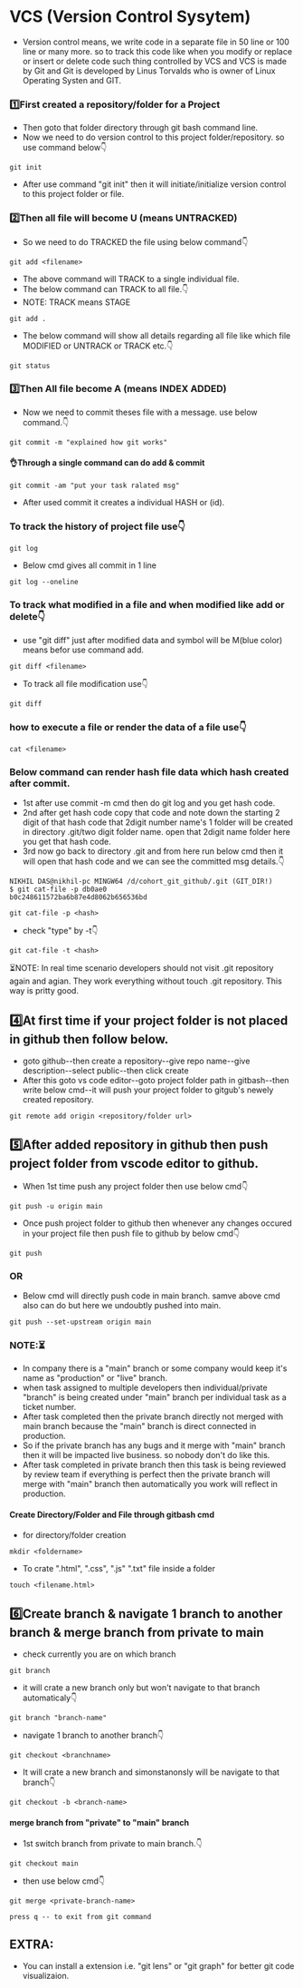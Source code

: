 # VCS (Version Control Sysytem)
- Version control means, we write code in a separate file in 50 line or 100 line or many more. so to track this code like when you modify or replace or insert or delete code such thing controlled by VCS and VCS is made by Git and Git is developed by Linus Torvalds who is owner of Linux Operating Systen and GIT.
### 1️⃣First created a repository/folder for a Project
- Then goto that folder directory through git bash command line.
- Now we need to do version control to this project folder/repository. so use command below👇
```git
git init
```
- After use command "git init" then it will initiate/initialize version control to this project folder or file.

### 2️⃣Then all file will become U (means UNTRACKED)
- So we need to do TRACKED the file using below command👇
```git
git add <filename>
```
- The above command will TRACK to a single individual file.
- The below command can TRACK to all file.👇
- NOTE: TRACK means STAGE
```git
git add .
```
- The below command will show all details regarding all file like which file MODIFIED or UNTRACK or TRACK etc.👇
```git
git status
```
### 3️⃣Then All file become A (means INDEX ADDED)
- Now we need to commit theses file with a message. use below command.👇
```git
git commit -m "explained how git works"
```
#### 👌Through a single command can do add & commit
```git
git commit -am "put your task ralated msg"
```
- After used commit it creates a individual HASH or (id).
### To track the history of project file use👇
```git
git log
```
- Below cmd gives all commit in 1 line
```git
git log --oneline
```
### To track what modified in a file and when modified like add or delete👇
- use "git diff" just after modified data and symbol will be M(blue color) means befor use command add.
```git
git diff <filename>
```
- To track all file modification use👇
```git
git diff
```
### how to execute a file or render the data of a file use👇
```git
cat <filename>
```
### Below command can render hash file data which hash created after commit.
- 1st after use commit -m cmd then do git log and you get hash code.
- 2nd after get hash code copy that code and note down the starting 2 digit of that hash code that 2digit number name's 1 folder will be created in directory .git/two digit folder name. open that 2digit name folder here you get that hash code. 
- 3rd now go back to directory .git and from here run below cmd then it will open that hash code and we can see the committed msg details.👇
```git
NIKHIL DAS@nikhil-pc MINGW64 /d/cohort_git_github/.git (GIT_DIR!)     
$ git cat-file -p db0ae0
b0c248611572ba6b87e4d8062b656536bd
```
```git
git cat-file -p <hash>
```
- check "type" by -t👇
```git
git cat-file -t <hash>
```
⏳NOTE: In real time scenario developers should not visit .git repository again and agian. They work everything without touch .git repository. This way is pritty good.
## 4️⃣At first time if your project folder is not placed in github then follow below.
- goto github--then create a repository--give repo name--give description--select public--then click create
- After this goto vs code editor--goto project folder path in gitbash--then write below cmd--it will push your project folder to gitgub's newely created repository. 
```git
git remote add origin <repository/folder url>
```
## 5️⃣After added repository in github then push project folder from vscode editor to github.
- When 1st time push any project folder then use below cmd👇
```git
git push -u origin main
```
- Once push project folder to github then whenever any changes occured in your project file then push file to github by below cmd👇
```git
git push
```
### OR
- Below cmd will directly push code in main branch. samve above cmd also can do but here we undoubtly pushed into main.
```git
git push --set-upstream origin main
```
### NOTE:⏳
- In company there is a "main" branch or some company would keep it's name as "production" or "live" branch.
- when task assigned to multiple developers then individual/private "branch" is being created under "main" branch per individual task as a ticket number.
- After task completed then the private branch directly not merged with main branch because the "main" branch is direct connected in production. 
- So if the private branch has any bugs and it merge with "main" branch then it will be impacted live business. so nobody don't do like this.
- After task completed in private branch then this task is being reviewed by review team if everything is perfect then the private branch will merge with "main" branch then automatically you work will reflect in production.

#### Create Directory/Folder and File through gitbash cmd
- for directory/folder creation
```git
mkdir <foldername>
```
- To crate ".html", ".css", ".js" ".txt" file inside a folder
```git
touch <filename.html>
```
## 6️⃣Create branch & navigate 1 branch to another branch & merge branch from private to main
- check currently you are on which branch
```git
git branch
```
- it will crate a new branch only but won't navigate to that branch automaticaly👇
```git
git branch "branch-name"
```
- navigate 1 branch to another branch👇
```git
git checkout <branchname>
```
- It will crate a new branch and simonstanonsly will be navigate to that branch👇
```git
git checkout -b <branch-name>
```
#### merge branch from "private" to "main" branch
- 1st switch branch from private to main branch.👇
```git
git checkout main
```
- then use below cmd👇
```git
git merge <private-branch-name>
```
```text
press q -- to exit from git command
```


## EXTRA:
- You can install a extension i.e. "git lens" or "git graph" for better git code visualizaion.






